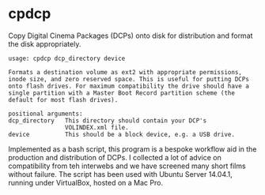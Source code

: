 # cpdcp
Copy Digital Cinema Packages (DCPs) onto disk for distribution and format the disk appropriately.

    usage: cpdcp dcp_directory device

    Formats a destination volume as ext2 with appropriate permissions,
    inode size, and zero reserved space. This is useful for putting DCPs
    onto flash drives. For maximum compatibility the drive should have a
    single partition with a Master Boot Record partition scheme (the
    default for most flash drives).

    positional arguments:
    dcp_directory   This directory should contain your DCP's
                    VOLINDEX.xml file.
    device          This should be a block device, e.g. a USB drive.

Implemented as a bash script, this program is a bespoke workflow aid
in the production and distribution of DCPs. I collected a lot of
advice on compatibility from teh interwebs and we have screened many
short films without failure. The script has been used with Ubuntu
Server 14.04.1, running under VirtualBox, hosted on a Mac Pro.
